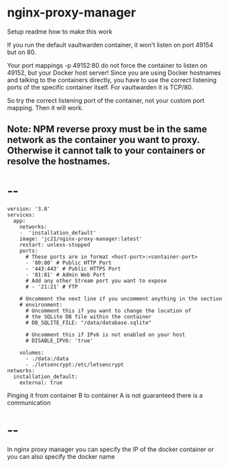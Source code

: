 # nginx-proxy-manager
Setup readme how to make this work

If you run the default vaultwarden container, it won't listen on port 49154 but on 80.

Your port mappings -p 49152:80 do not force the container to listen on 49152, but your Docker host server! Since you are using Docker hostnames and talking to the containers directly, you have to use the correct listening ports of the specific container itself. For vaultwarden it is TCP/80.

So try the correct listening port of the container, not your custom port mapping. Then it will work.

Note: NPM reverse proxy must be in the same network as the container you want to proxy. Otherwise it cannot talk to your containers or resolve the hostnames.
---
# --

```
version: '3.8'
services:
  app:
    networks:
    -  'installation_default'
    image: 'jc21/nginx-proxy-manager:latest'
    restart: unless-stopped
    ports:
      # These ports are in format <host-port>:<container-port>
      - '80:80' # Public HTTP Port
      - '443:443' # Public HTTPS Port
      - '81:81' # Admin Web Port
      # Add any other Stream port you want to expose
      # - '21:21' # FTP

    # Uncomment the next line if you uncomment anything in the section
    # environment:
      # Uncomment this if you want to change the location of
      # the SQLite DB file within the container
      # DB_SQLITE_FILE: "/data/database.sqlite"

      # Uncomment this if IPv6 is not enabled on your host
      # DISABLE_IPV6: 'true'

    volumes:
      - ./data:/data
      - ./letsencrypt:/etc/letsencrypt
networks:
  installation_default:
    external: true
```


Pinging it from container B to container A is not guaranteed there is a communication

#  --

In nginx proxy manager you can specify the IP of the docker container or you can also specify the docker name
